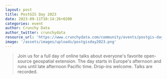 ```yaml
---
layout: post
title: PostGIS Day 2023
date: 2023-09-11T10:14:26+0200
categories: event
author: Crunchy Data
author_twitter: crunchydata
resource_url: 'https://www.crunchydata.com/community/events/postgis-day-2023'
image: '/assets/images/uploads/postgisday2023.png'
---
```


>Join us for a full day of online talks about everyone's favorite open-source geospatial extension. The day starts in Europe's afternoon and runs until late afternoon Pacific time. Drop-ins welcome. Talks are recorded.